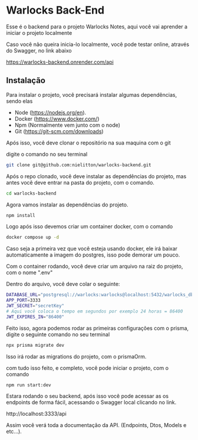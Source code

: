 
# Warlocks Back-End

Esse é o backend para o projeto Warlocks Notes, aqui você vai aprender a iniciar o projeto localmente

Caso você não queira inicia-lo localmente, você pode testar online, através do Swagger, no link abaixo

https://warlocks-backend.onrender.com/api


## Instalação

Para instalar o  projeto, você precisará instalar algumas dependências, sendo elas

- Node (https://nodejs.org/en).
- Docker (https://www.docker.com/)
- Npm (Normalmente vem junto com o node)
- Git (https://git-scm.com/downloads)

Após isso, você deve clonar o repositório na sua maquina com o git

digite o comando no seu terminal
```bash
git clone git@github.com:nielitton/warlocks-backend.git
```

Após o repo clonado, você deve instalar as dependências do projeto, mas antes você deve entrar na pasta do projeto, com o comando.
```bash
cd warlocks-backend
```
Agora vamos instalar as dependências do  projeto.
```bash
npm install 
```

Logo após isso devemos criar um container docker, com o comando
```bash
docker compose up -d
```    

Caso seja a primeira vez que você esteja usando docker, ele irá baixar automaticamente a imagem do postgres, isso pode demorar um  pouco.

Com o container rodando, você deve criar um arquivo na raiz do projeto, com o nome ".env"

Dentro do arquivo, você deve colar o seguinte:
```bash
DATABASE_URL="postgresql://warlocks:warlocks@localhost:5432/warlocks_db?schema=public"
APP_PORT=3333
JWT_SECRET="secretKey"
# Aqui você coloca o tempo em segundos por exemplo 24 horas = 86400
JWT_EXPIRES_IN="86400"
```

Feito isso, agora podemos rodar as primeiras configurações com o prisma, digite o seguinte comando no seu terminal

```bash
npx prisma migrate dev
```

Isso irá rodar as migrations do projeto, com o prismaOrm.

com tudo isso feito, e completo, você pode iniciar o projeto, com o comando

```bash
npm run start:dev
```

Estara rodando o seu backend, após isso você pode acessar as os endpoints de forma fácil, acessando o Swagger local clicando no link.

http://localhost:3333/api

Assim você verá toda a documentação da API. (Endpoints, Dtos, Models e etc...).

